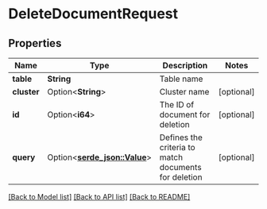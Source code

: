 # DeleteDocumentRequest

## Properties

Name | Type | Description | Notes
------------ | ------------- | ------------- | -------------
**table** | **String** | Table name | 
**cluster** | Option<**String**> | Cluster name | [optional]
**id** | Option<**i64**> | The ID of document for deletion | [optional]
**query** | Option<[**serde_json::Value**](.md)> | Defines the criteria to match documents for deletion | [optional]

[[Back to Model list]](../README.md#documentation-for-models) [[Back to API list]](../README.md#documentation-for-api-endpoints) [[Back to README]](../README.md)


